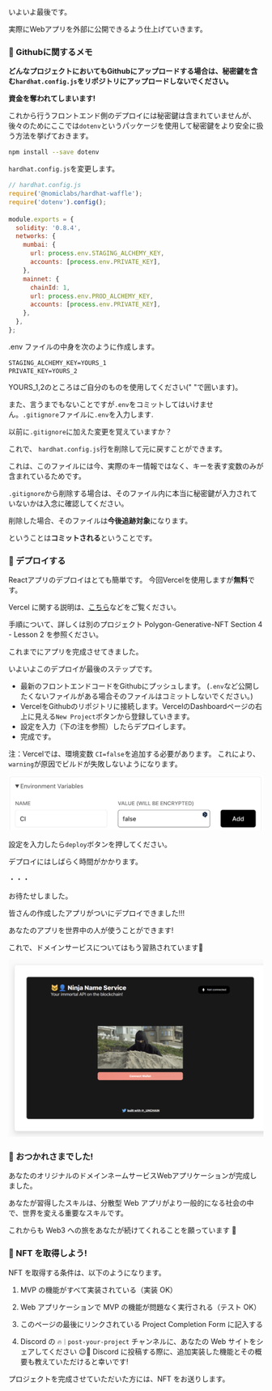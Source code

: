 いよいよ最後です。

実際にWebアプリを外部に公開できるよう仕上げていきます。

### 🙉 Githubに関するメモ

**どんなプロジェクトにおいてもGithubにアップロードする場合は、秘密鍵を含む`hardhat.config.js`をリポジトリにアップロードしないでください。**

**資金を奪われてしまいます!**

これから行うフロントエンド側のデプロイには秘密鍵は含まれていませんが、後々のためにここでは`dotenv`というパッケージを使用して秘密鍵をより安全に扱う方法を挙げておきます。

```bash
npm install --save dotenv
```

`hardhat.config.js`を変更します。

```javascript
// hardhat.config.js
require('@nomiclabs/hardhat-waffle');
require('dotenv').config();

module.exports = {
  solidity: '0.8.4',
  networks: {
    mumbai: {
      url: process.env.STAGING_ALCHEMY_KEY,
      accounts: [process.env.PRIVATE_KEY],
    },
    mainnet: {
      chainId: 1,
      url: process.env.PROD_ALCHEMY_KEY,
      accounts: [process.env.PRIVATE_KEY],
    },
  },
};
```

.env ファイルの中身を次のように作成します。

```
STAGING_ALCHEMY_KEY=YOURS_1
PRIVATE_KEY=YOURS_2
```
YOURS_1,2のところはご自分のものを使用してください(" "で囲います)。

また、言うまでもないことですが`.env`をコミットしてはいけません。`.gitignore`ファイルに`.env`を入力します.

以前に`.gitignore`に加えた変更を覚えていますか？

これで、 `hardhat.config.js`行を削除して元に戻すことができます。

これは、このファイルには今、実際のキー情報ではなく、キーを表す変数のみが含まれているためです。

`.gitignore`から削除する場合は、そのファイル内に本当に秘密鍵が入力されていないかは入念に確認してください。

削除した場合、そのファイルは**今後追跡対象**になります。

ということは**コミットされる**ということです。

### 🚀 デプロイする

Reactアプリのデプロイはとても簡単です。 今回Vercelを使用しますが**無料**です。

Vercel に関する説明は、[こちら](https://zenn.dev/lollipop_onl/articles/eoz-vercel-pricing-2020)などをご覧ください。

手順について、詳しくは別のプロジェクト Polygon-Generative-NFT Section 4 - Lesson 2 を参照ください。

これまでにアプリを完成させてきました。

いよいよこのデプロイが最後のステップです。



- 最新のフロントエンドコードをGithubにプッシュします。 (`.env`など公開したくないファイルがある場合そのファイルはコミットしないでください。)
- VercelをGithubのリポジトリに接続します。VercelのDashboardページの右上に見える`New Project`ボタンから登録していきます。
- 設定を入力（下の注を参照）したらデプロイします。
- 完成です。

注：Vercelでは、環境変数 `CI=false`を追加する必要があります。 これにより、`warning`が原因でビルドが失敗しないようになります。

![](/public/images/202-Polygon-ENS-Domain/section-4/4_3_1.png)


設定を入力したら`deploy`ボタンを押してください。

デプロイにはしばらく時間がかかります。

・・・

お待たせしました。

皆さんの作成したアプリがついにデプロイできました!!!

あなたのアプリを世界中の人が使うことができます!


これで、ドメインサービスについてはもう習熟されています🎉


![](/public/images/202-Polygon-ENS-Domain/section-4/4_3_2.png)


### 🎉 おつかれさまでした!

あなたのオリジナルのドメインネームサービスWebアプリケーションが完成しました。

あなたが習得したスキルは、分散型 Web アプリがより一般的になる社会の中で、世界を変える重要なスキルです。

これからも Web3 への旅をあなたが続けてくれることを願っています 🚀

### 🎫 NFT を取得しよう!

NFT を取得する条件は、以下のようになります。

1. MVP の機能がすべて実装されている（実装 OK）

2. Web アプリケーションで MVP の機能が問題なく実行される（テスト OK）

3. このページの最後にリンクされている Project Completion Form に記入する

4. Discord の `🔥｜post-your-project` チャンネルに、あなたの Web サイトをシェアしてください 😉🎉 Discord に投稿する際に、追加実装した機能とその概要も教えていただけると幸いです!

プロジェクトを完成させていただいた方には、NFT をお送りします。
